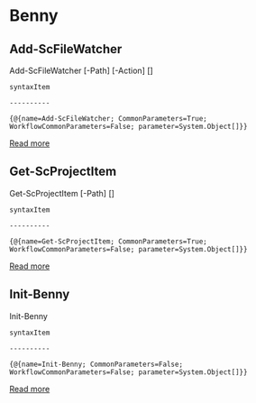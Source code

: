# Benny

##  Add-ScFileWatcher

Add-ScFileWatcher [-Path] <string> [-Action] <scriptblock> [<CommonParameters>]


    syntaxItem                                                                                                                                                                                                                                                                                                                                                                                                                                                                                                                                                                                                                                                                                                                                                                                                                                                                                                                                                                                                                                                      

    ----------                                                                                                                                                                                                                                                                                                                                                                                                                                                                                                                                                                                                                                                                                                                                                                                                                                                                                                                                                                                                                                                      

    {@{name=Add-ScFileWatcher; CommonParameters=True; WorkflowCommonParameters=False; parameter=System.Object[]}}


 [Read more](api/Add-ScFileWatcher.md)
##  Get-ScProjectItem

Get-ScProjectItem [-Path] <string> [<CommonParameters>]


    syntaxItem                                                                                                                                                                                                                                                                                                                                                                                                                                                                                                                                                                                                                                                                                                                                                                                                                                                                                                                                                                                                                                                      

    ----------                                                                                                                                                                                                                                                                                                                                                                                                                                                                                                                                                                                                                                                                                                                                                                                                                                                                                                                                                                                                                                                      

    {@{name=Get-ScProjectItem; CommonParameters=True; WorkflowCommonParameters=False; parameter=System.Object[]}}


 [Read more](api/Get-ScProjectItem.md)
##  Init-Benny

Init-Benny 


    syntaxItem                                                                                                                                                                                                                                                                                                                                                                                                                                                                                                                                                                                                                                                                                                                                                                                                                                                                                                                                                                                                                                                      

    ----------                                                                                                                                                                                                                                                                                                                                                                                                                                                                                                                                                                                                                                                                                                                                                                                                                                                                                                                                                                                                                                                      

    {@{name=Init-Benny; CommonParameters=False; WorkflowCommonParameters=False; parameter=System.Object[]}}


 [Read more](api/Init-Benny.md)

